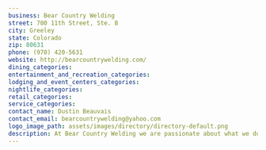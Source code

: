 ```yaml
---
business: Bear Country Welding
street: 700 11th Street, Ste. B
city: Greeley
state: Colorado
zip: 80631
phone: (970) 420-5631
website: http://bearcountrywelding.com/
dining_categories: 
entertainment_and_recreation_categories: 
lodging_and_event_centers_categories: 
nightlife_categories: 
retail_categories: 
service_categories: 
contact_name: Dustin Beauvais
contact_email: bearcountrywelding@yahoo.com
logo_image_path: assets/images/directory/directory-default.png
description: At Bear Country Welding we are passionate about what we do. We specialize in x ray quality pipe welding and pressure vessels. We also are a certified manufacturer of Aluminium stair way ladders extendable up to42 ft! We will do custom fab and structural projects as well. We have over 13 years of welding experience in the oil and construction industry. We hope we can team up with your company and create a win win!
---
```

